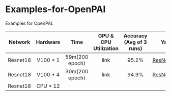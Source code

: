 # Examples-for-OpenPAI
Examples for OpenPAI.

| Network | Hardware | Time |GPU & CPU Utilization | Accuracy (Avg of 3 runs) | Yaml Example|
| :----:| :----: | :----: | :----: | :----: | :----: |
| Resnet18 | V100 * 1 | 59m(200 epoch) | link | 95.2% | [ResNet18_1gpu.yaml](yaml/Resnet18_1gpu.yaml) |
| Resnet18 | V100 * 4 | 30m(200 epoch) | link | 94.9% | [ResNet18_4gpu.yaml](yaml/Resnet18_4gpu.yaml) |
| Resnet18 | CPU  * 12| 

